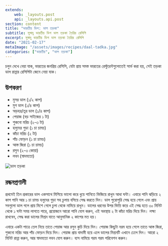 ```yaml
---
extends:
    web: _layouts.post
    api: _layouts.api.post
section: content
title: "ভারতীয় ডিশ: ডাল তড়কা"
subtitle: সুস্বাদু ভারতীয় ডিশ ডাল তড়কা তৈরির রেসিপি
excerpt: সুস্বাদু ভারতীয় ডিশ ডাল তড়কা তৈরির রেসিপি
date: "2021-02-17"
metaImage: "/assets/images/recipes/daal-tadka.jpg"
categories: ["ভারতীয়", "ডাল তড়কা"]
---
```


চলুন দেখে নেয়া যাক, ভারতের জনপ্রিয় রেসিপি, যেটা প্রায় সমস্ত ভারতের রেস্টুরেন্টগুলোতেই সার্ভ করা হয়, সেই
তড়কা ডাল রান্নার রেসিপিটা জেনে নেয়া যাক।

## উপকরণ

- মুসর ডাল (১/২ কাপ)
- মুগ ডাল (১/৪ কাপ)
- অড়হর/তূর ডাল (১/৪ কাপ)
- পেয়াজ (বড় সাইজের ১ টা)
- শুকনো মরিচ (২-৩ টা)
- হলুদের গুড়া (১ চা চামচ)
- কাঁচা মরিচ (২ টা)
- পাঁচ ফোড়ন (১ চা চামচ)
- আস্ত জিরা (১ চা চামচ)
- রসুন (২-৩ কোয়া)
- লবন (স্বাদমতো)

![ডাল তড়কা](/assets/images/recipes/daal-tadka.jpg)

## রন্ধনপ্রণালী

প্রথমেই তিন প্রকারের ডাল একসাথে মিশিয়ে ভালো করে ধুয়ে পানিতে ভিজিয়ে রাখুন আধা ঘন্টা। এবারে পানি ঝড়িয়ে
২ কাপ পানি আর ১ চা চামচ হলুদের গুড়া সহ চুলায় বসিয়ে সেদ্ধ করতে দিন। ডাল পুরোপুরি সেদ্ধ হয়ে গেলে এবং
প্রায় সবগুলো ডাল গলে প্রায় মিশে গেলে চুলা থেকে নামিয়ে রাখুন। ডালের ধরনের উপর ভিত্তি করে এই সেদ্ধ হতে
৩০ মিনিট থেকে ১ ঘন্টা সময় লাগতে পারে, প্রয়োজনে আরো পানি যোগ করুন, এই অবস্থায় ২ টা কাঁচা মরিচ দিয়ে
দিন। লক্ষ্য রাখবেন, সেদ্ধ করা ডালের মিশ্রন যাতে আনুমানিক ২ কাপের মত হয়।

এবারে একটা পাত্রে তেল নিয়ে তাতে পেয়াজ আর রসুন কুচি দিয়ে দিন। পেয়াজ কিছুটা নরম হয়ে গেলে তাতে আস্ত
জিরা, শুকনো মরিচ আর পাঁচ ফোড়ন দিয়ে দিন। পেয়াজ প্রায় বাদামী হয়ে এলে ডালের মিশ্রনটি এখানে ঢেলে দিন।
আরো ২ মিনিট রান্না করুন, আর স্বাদমতো লবন যোগ করুন। ব্যস নামিয়ে গরম গরম পরিবেশন করুন।
